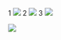 1
<img src="https://github.com/stellardreams/stellardreams.github.io/blob/master/assets/images/Start%20with%20the%20Why%20-%20Simon%20Sinek.png">
2
<img src="https://github.com/stellardreams/stellardreams.github.io/assets/images/Start%20with%20the%20Why%20-%20Simon%20Sinek.png">
3
<img src="https://github.com/stellardreams/stellardreams.github.io/blob/master/assets/images/Start-20with-20the-20Why-20--20Simon-20Sinek.png">


<img src="{{site.baseurl}}/assets/img/my-image.jpg">
